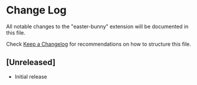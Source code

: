 # Change Log

All notable changes to the "easter-bunny" extension will be documented in this file.

Check [Keep a Changelog](http://keepachangelog.com/) for recommendations on how to structure this file.

## [Unreleased]

- Initial release
